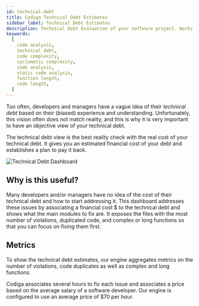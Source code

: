```yaml
---
id: technical-debt
title: Codiga Technical Debt Estimates
sidebar_label: Technical Debt Estimates
description: Technical Debt Evaluation of your software project. Works on any code hosting platform and 12+ languages. Free 14 days trial.
keywords:
  [
    code analysis,
    technical debt,
    code complexity,
    cyclomatic complexity,
    code analysis,
    static code analysis,
    function length,
    code length,
  ]
---
```


Too often, developers and managers have a vague idea of their _technical debt_ based on their (biased) experience and understanding. Unfortunately, this vision often does not match reality, and this is why it is very important to have an objective view of your technical debt.

The technical debt view is the best reality check with the real cost of your technical debt.
It gives you an estimated financial cost of your debt and establishes a plan to pay it back.

![Technical Debt Dashboard](/img/technical-debt-dashboard.png)

## Why is this useful?

Many developers and/or managers have no idea of the cost of their technical debt
and how to start addressing it.
This dashboard addresses these issues by associating a financial cost $ to the technical debt and shows what the main modules to fix are. It exposes the files with the most number of violations, duplicated code, and complex or long functions so that you can
focus on fixing them first.

## Metrics

To show the technical debt estimates, our engine aggregates metrics
on the number of violations, code duplicates as well as complex and
long functions.

Codiga associates several hours to fix each issue and associates
a price based on the average salary of a software developer. Our engine
is configured to use an average price of $70 per hour.
